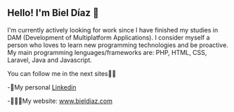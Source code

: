 ## Hello! I'm Biel Díaz 👋

I'm currently actively looking for work since I have finished my studies in DAM (Development of Multiplatform Applications). I consider myself a person who loves to learn new programming technologies and be proactive. My main programming lenguages/frameworks are: PHP, HTML, CSS, Laravel, Java and Javascript.

You can follow me in the next sites👍🏻

-💼My personal [Linkedin](https://www.linkedin.com/in/biel-d%C3%ADaz-gadea/)

-👨🏽‍💻My website: www.bieldiaz.com




